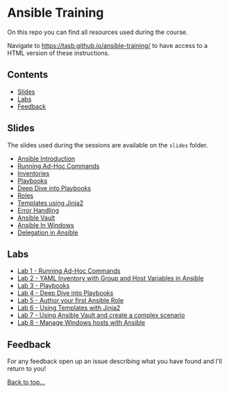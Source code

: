 # Ansible Training

On this repo you can find all resources used during the course.

Navigate to <https://tasb.github.io/ansible-training/> to have access to a HTML version of these instructions.

## Contents

- [Slides](#slides)
- [Labs](#labs)
- [Feedback](#feedback)
  
## Slides

The slides used during the sessions are available on the `slides` folder.

- [Ansible Introduction](slides/01.Introduction.pdf)
- [Running Ad-Hoc Commands](slides/02.RunninAdHocCommands.pdf)
- [Inventories](slides/03.Inventories.pdf)
- [Playbooks](slides/04.Playbooks.pdf)
- [Deep Dive into Playbooks](slides/05.DeepDivePlaybooks.pdf)
- [Roles](slides/06.Roles.pdf)
- [Templates using Jinja2](slides/07.Templates.pdf)
- [Error Handling](slides/08.ErrorHandling.pdf)
- [Ansible Vault](slides/09.Vault.pdf)
- [Ansible In Windows](slides/10.Windows.pdf)
- [Delegation in Ansible](slides/11.Delegation.pdf)

## Labs

- [Lab 1 - Running Ad-Hoc Commands](labs/lab01.md)
- [Lab 2 - YAML Inventory with Group and Host Variables in Ansible](labs/lab02.md)
- [Lab 3 - Playbooks](labs/lab03.md)
- [Lab 4 - Deep Dive into Playbooks](labs/lab04.md)
- [Lab 5 - Author your first Ansible Role](labs/lab05.md)
- [Lab 6 - Using Templates with Jinja2](labs/lab06.md)
- [Lab 7 - Using Ansible Vault and create a complex scenario](labs/lab07.md)
- [Lab 8 - Manage Windows hosts with Ansible](labs/lab08.md)

## Feedback

For any feedback open up an issue describing what you have found and I'll return to you!

[Back to top…](README.md#contents)
